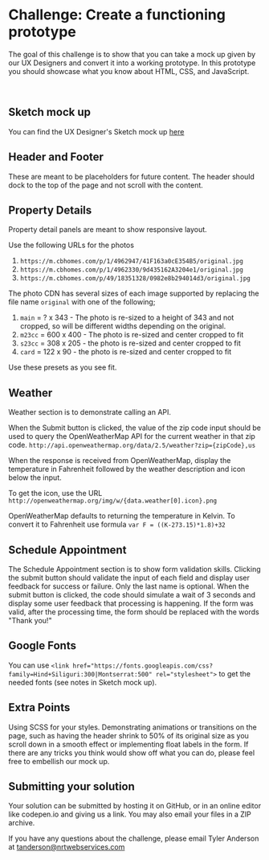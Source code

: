 # Challenge: Create a functioning prototype #

The goal of this challenge is to show that you can take a mock up given by our UX Designers and convert it into a working prototype.  In this prototype you should showcase what you know about HTML, CSS, and JavaScript.

&nbsp;

## Sketch mock up ##

You can find the UX Designer's Sketch mock up [here](https://sketch.cloud/s/d3z9/all/page-1/test-page)

## Header and Footer ##

These are meant to be placeholders for future content.  The header should dock to the top of the page and not scroll with the content.

## Property Details ##

Property detail panels are meant to show responsive layout.

Use the following URLs for the photos

1. `https://m.cbhomes.com/p/1/4962947/41F163a0cE354B5/original.jpg`
2. `https://m.cbhomes.com/p/1/4962330/9d435162A3204e1/original.jpg`
3. `https://m.cbhomes.com/p/49/18351328/0982e8b294014d3/original.jpg`

The photo CDN has several sizes of each image supported by replacing the file name `original` with one of the following;

1. `main` = ? x 343 - The photo is re-sized to a height of 343 and not cropped, so will be different widths depending on the original.
2. `m23cc` = 600 x 400 - The photo is re-sized and center cropped to fit
3. `s23cc` = 308 x 205 - the photo is re-sized and center cropped to fit
4. `card` = 122 x 90 - the photo is re-sized and center cropped to fit

Use these presets as you see fit.

## Weather ##

Weather section is to demonstrate calling an API.  

When the Submit button is clicked, the value of the zip code input should be used to query the OpenWeatherMap API for the current weather in that zip code.
`http://api.openweathermap.org/data/2.5/weather?zip={zipCode},us`

When the response is received from OpenWeatherMap, display the temperature in Fahrenheit followed by the weather description and icon below the input.  

To get the icon, use the URL `http://openweathermap.org/img/w/{data.weather[0].icon}.png`

OpenWeatherMap defaults to returning the temperature in Kelvin.  To convert it to Fahrenheit use formula `var F = ((K-273.15)*1.8)+32` 

## Schedule Appointment ##

The Schedule Appointment section is to show form validation skills.  Clicking the submit button should validate the input of each field and display user feedback for success or failure.  Only the last name is optional.  When the submit button is clicked, the code should simulate a wait of 3 seconds and display some user feedback that processing is happening.  If the form was valid, after the processing time, the form should be replaced with the words "Thank you!"

## Google Fonts ##

You can use `<link href="https://fonts.googleapis.com/css?family=Hind+Siliguri:300|Montserrat:500" rel="stylesheet">` to get the needed fonts (see notes in Sketch mock up).

## Extra Points ##

Using SCSS for your styles.  Demonstrating animations or transitions on the page, such as having the header shrink to 50% of its original size as you scroll down in a smooth effect or implementing float labels in the form.  If there are any tricks you think would show off what you can do, please feel free to embellish our mock up.

## Submitting your solution ##

Your solution can be submitted by hosting it on GitHub, or in an online editor like codepen.io and giving us a link. You may also email your files in a ZIP archive.

If you have any questions about the challenge, please email Tyler Anderson at [tanderson@nrtwebservices.com](mailto:Tyler%20Anderson%20%3ctanderson@nrtwebservices.com%3e?Subject=NRT%20Front-End%20Code%20Challenge)